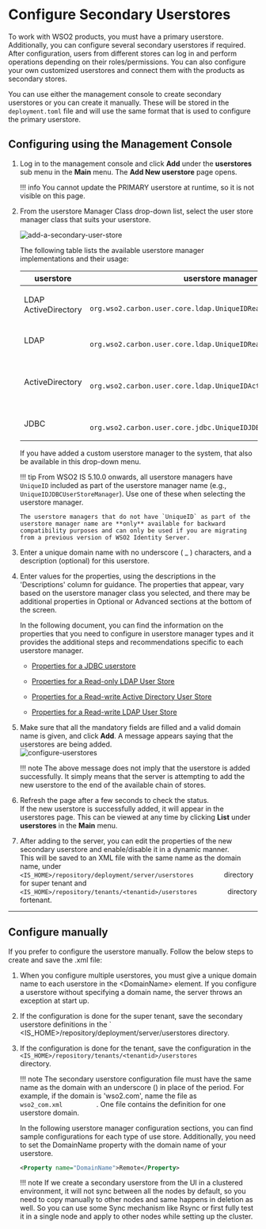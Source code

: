 # Configure Secondary Userstores

To work with WSO2 products, you must have a primary userstore.
Additionally, you can configure several secondary userstores if
required. After configuration, users from different stores can log in
and perform operations depending on their roles/permissions. You can
also configure your own customized userstores and connect them with the
products as secondary stores.

You can use either the management console to create secondary userstores or you can create it manually. These will be stored in the `deployment.toml` file and will use the same format that is used to configure the primary userstore.

## Configuring using the Management Console

1.  Log in to the management console and click **Add** under the **userstores** sub menu in the **Main** menu. The **Add New userstore**
    page opens.

    !!! info 
        You cannot update the PRIMARY userstore at runtime, so it is not
        visible on this page.

2.  From the userstore Manager Class drop-down list, select the user
    store manager class that suits your userstore.
    
    ![add-a-secondary-user-store](../../../assets/img/deploy/add-secondary-user-store.png)

    The following table lists the available userstore manager
    implementations and their usage:

    <table>
    <colgroup>
    <col style="width: 10%" />
    <col style="width: 40%" />
    <col style="width: 48%" />
    </colgroup>
    <thead>
    <tr class="header">
    <th>userstore</th>
    <th>userstore manager class</th>
    <th>Description</th>
    </tr>
    </thead>
    <tbody>
    <tr class="odd">
    <td><p>LDAP ActiveDirectory</p></td>
    <td><code>               org.wso2.carbon.user.core.ldap.UniqueIDReadOnlyLDAPUserStoreManager              </code></td>
    <td>Used to do read-only operations for external LDAP or ActiveDirectory userstores.</td>
    </tr>
    <tr class="even">
    <td>LDAP</td>
    <td><code>               org.wso2.carbon.user.core.ldap.UniqueIDReadWriteLDAPUserStoreManager              </code></td>
    <td>Used for external LDAP userstores to do both read and write operations.This is the default primary userstore configuration in the deployment.toml file for WSO2 Identity Server.</td>
    </tr>
    <tr class="odd">
    <td>ActiveDirectory</td>
    <td><code>               org.wso2.carbon.user.core.ldap.UniqueIDActiveDirectoryUserStoreManager              </code></td>
    <td>Used to configure an Active Directory Domain Service (AD DS) or Active Directory Lightweight Directory Service (AD LDS). This can be used only for read/write operations. If you need to use AD as read-only, you must use <code>               org.wso2.carbon.user.core.ldap.UniqueIDReadOnlyLDAPUserStoreManager.              </code></td>
    </tr>
    <tr class="even">
    <td>JDBC</td>
    <td><code>               org.wso2.carbon.user.core.jdbc.UniqueIDJDBCUserStoreManager              </code></td>
    <td>Used for JDBC userstores. This is the default primary userstore configuration in the deployment.toml file for all WSO2 Servers, except WSO2 Identity Server.</td>
    </tr>
    </tbody>
    </table>

    If you have added a custom userstore manager to the system, that
    also be available in this drop-down menu.

    !!! tip
        From WSO2 IS 5.10.0 onwards, all userstore managers have `UniqueID` included as part of the userstore manager name (e.g., `UniqueIDJDBCUserStoreManager`). Use one of these when selecting the userstore manager. 
        
        The userstore managers that do not have `UniqueID` as part of the userstore manager name are **only** available for backward compatibility purposes and can only be used if you are migrating from a previous version of WSO2 Identity Server. 

3.  Enter a unique domain name with no underscore ( \_ ) characters, and a
    description (optional) for this userstore.
4.  Enter values for the properties, using the descriptions in the
    'Descriptions' column for guidance. The properties that appear, vary
    based on the userstore manager class you selected, and there may be
    additional properties in Optional or Advanced sections at the bottom
    of the screen.  
      
    In the following document, you can find the information on the
    properties that you need to configure in userstore manager types
    and it provides the additional steps and recommendations specific to
    each userstore manager.  
      
    -   [Properties for a JDBC userstore](../../../deploy/configure-a-jdbc-user-store#properties-used-in-jdbc-user-store-manager)

    -   [Properties for a Read-only LDAP User
        Store](../../../deploy/configure-a-read-only-ldap-user-store#properties-used-in-read-only-ldap-user-store-manager)

    -   [Properties for a Read-write Active Directory User
        Store](../../../deploy/configure-a-read-write-active-directory-user-store#properties-used-in-read-write-active-directory-userstore-manager)
        
    -   [Properties for a Read-write LDAP User
        Store](../../../deploy/configure-a-read-write-ldap-user-store#properties-used-in-read-write-ldap-user-store-manager)

5.  Make sure that all the mandatory fields are filled and a valid
    domain name is given, and click **Add**. A message appears saying
    that the userstores are being added.  
    ![configure-userstores](../../../assets/img/deploy/configure-userstores.png)

    !!! note
        The above message does not imply that the userstore is added
        successfully. It simply means that the server is attempting to add
        the new userstore to the end of the available chain of stores.
    

6.  Refresh the page after a few seconds to check the status.  
    If the new userstore is successfully added, it will appear in the
    userstores page. This can be viewed at any time by clicking
    **List** under **userstores** in the **Main** menu.  
      
7.  After adding to the server, you can edit the properties of the new
    secondary userstore and enable/disable it in a dynamic manner.  
    This will be saved to an XML file with the same name as the domain
    name, under
    `          <IS_HOME>/repository/deployment/server/userstores         `
    directory for super tenant and
    `          <IS_HOME>/repository/tenants/<tenantid>/userstores         `
    directory fortenant.

---

## Configure manually

If you prefer to configure the userstore manually. Follow the below
steps to create and save the .xml file:

1.  When you configure multiple userstores, you must give a unique
    domain name to each userstore in the \<DomainName\> element. If you
    configure a userstore without specifying a domain name, the server
    throws an exception at start up.

2.  If the configuration is done for the super tenant, save the
    secondary userstore definitions in the
    `           <IS_HOME>/repository/deployment/server/userstores
    directory.

3.  If the configuration is done for the tenant, save the configuration
    in the
    `           <IS_HOME>/repository/tenants/<tenantid>/userstores          `
    directory.

    !!! note
        The secondary userstore configuration file must have the same name
        as the domain with an underscore (\) in place of the period. For
        example, if the domain is 'wso2.com', name the file as
        `           wso2_com.xml          ` . One file contains the
        definition for one userstore domain.
    
    In the following userstore manager configuration sections, you can
    find sample configurations for each type of use store. Additionally,
    you need to set the DomainName property with the domain name of your
    userstore.

    ``` xml
    <Property name="DomainName">Remote</Property>
    ```

    !!! note
        If we create a secondary userstore from the UI in a clustered
        environment, it will not sync between all the nodes by default, so
        you need to copy manually to other nodes and same happens in
        deletion as well. So you can use some Sync mechanism like Rsync or
        first fully test it in a single node and apply to other nodes while
        setting up the cluster.  
    

      
      
